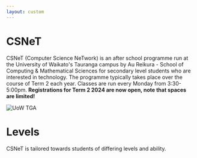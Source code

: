 ```yaml
---
layout: custom
---
```


# CSNeT

  CSNeT (Computer Science NeTwork) is an after school programme run at the University of Waikato's Tauranga campus by Au Reikura - School of Computing & Mathematical Sciences for secondary level students who are interested in technology. The programme typically takes place over the course of Term 2 each year. Classes are run every Monday from 3:30-5:00pm. **Registrations for Term 2 2024 are now open, note that spaces are limited!**
  
  ![UoW TGA](https://www.waikato.ac.nz/assets/Uploads/About-us/Our-campuses/Tauranga/Tauranga-campus-waikato-university__FocusFillWyItMC4wOCIsIjAuMzMiLDE5MjAsNTUwXQ.jpg)

# Levels

CSNeT is tailored towards students of differing levels and ability. 
